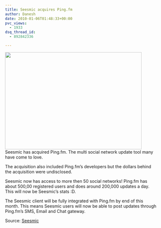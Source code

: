 ```yaml
---
title: Seesmic acquires Ping.fm
author: Danesh
date: 2010-01-06T01:48:33+00:00
pvc_views:
  - 1933
dsq_thread_id:
  - 892842336

---
```

<img loading="lazy" src="/wp-content/uploads/2010/01/seemic-pingfm.png" alt="" title="seemic-pingfm" width="450" height="320" class="alignnone size-full wp-image-1938" />  
Seesmic has acquired Ping.fm. The multi social network update tool many have come to love.

The acquisition also included Ping.fm&#8217;s developers but the dollars behind the acquisition were undisclosed.

Seesmic now has access to more then 50 social networks! Ping.fm has about 500,00 registered users and does around 200,000 updates a day. This will now be Seesmic&#8217;s stats :D.

The Seesmic client will be fully integrated with Ping.fm by end of this month. This means Seesmic users will now be able to post updates through Ping.fm&#8217;s SMS, Email and Chat gateway.

Source: [Seesmic][1]

 [1]: http://mashable.com/2010/01/04/seesmic-acquires-ping-fm/